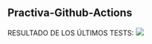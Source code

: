 ## Practiva-Github-Actions













<inicio>
RESULTADO DE LOS ÚLTIMOS TESTS: 
<img src="https://img.shields.io/badge/tested with-Cypress-04C38E.svg">
<fin>
